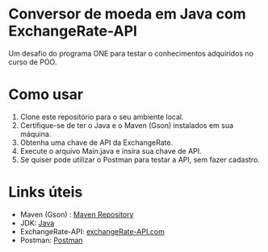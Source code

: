 # Conversor de moeda em Java com ExchangeRate-API

Um desafio do programa ONE para testar o conhecimentos adquiridos no curso de POO.

# Como usar
1. Clone este repositório para o seu ambiente local.
2. Certifique-se de ter o Java e o Maven (Gson) instalados em sua máquina.
3. Obtenha uma chave de API da ExchangeRate.
4. Execute o arquivo Main.java e insira sua chave de API.
5. Se quiser pode utilizar o Postman para testar a API, sem fazer cadastro.

# Links úteis
- Maven (Gson) : [Maven Repository](https://mvnrepository.com/artifact/com.google.code.gson/gson)
- JDK: [Java](https://www.oracle.com/br/java/technologies/downloads/#java17)
- ExchangeRate-API: [exchangeRate-API.com](https://www.exchangerate-api.com)
- Postman: [Postman](https://www.postman.com/downloads/?utm_source=postman-home)

